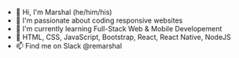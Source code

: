 - 👋 Hi, I'm Marshal (he/him/his)
- 👀 I'm passionate about coding responsive websites
- 💞️ I'm currently learning Full-Stack Web & Mobile Developement
- 🌱 HTML, CSS, JavaScript, Bootstrap, React, React Native, NodeJS
- 📫 Find me on Slack @remarshal

<!---
remarshal/remarshal is a ✨ special ✨ repository because its `README.md` (this file) appears on your GitHub profile.
You can click the Preview link to take a look at your changes.
--->
